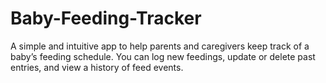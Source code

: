 # Baby-Feeding-Tracker
A simple and intuitive app to help parents and caregivers keep track of a baby’s feeding schedule. You can log new feedings, update or delete past entries, and view a history of feed events.
